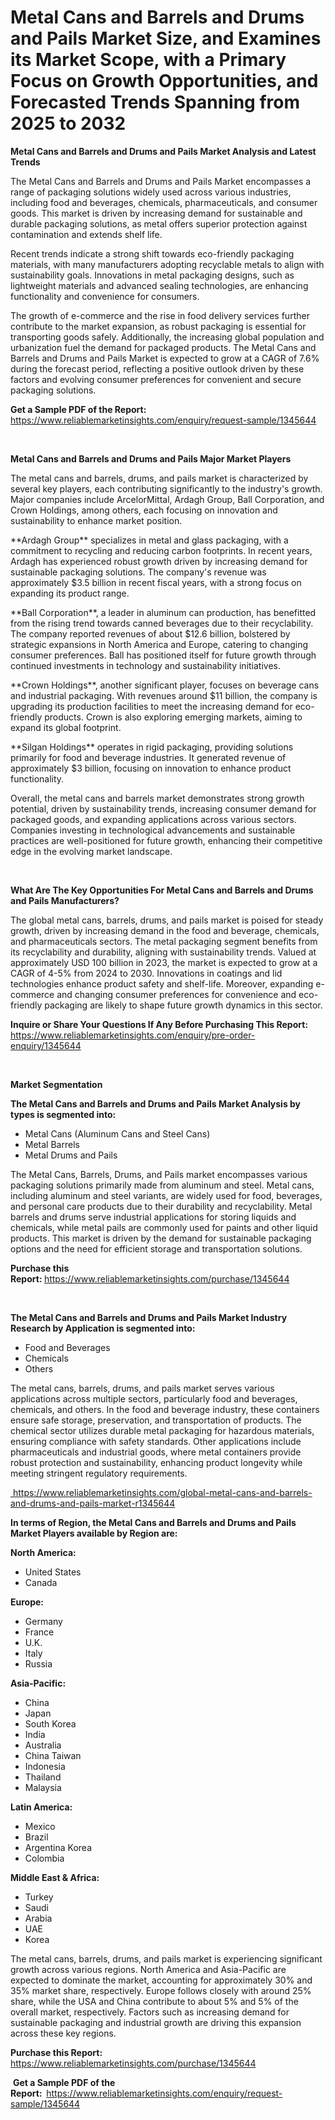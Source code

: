 <p><h1>Metal Cans and Barrels and Drums and Pails Market Size, and Examines its Market Scope, with a Primary Focus on Growth Opportunities, and Forecasted Trends Spanning from 2025 to 2032</h1></p><p><strong>Metal Cans and Barrels and Drums and Pails Market Analysis and Latest Trends</strong></p>
<p><p>The Metal Cans and Barrels and Drums and Pails Market encompasses a range of packaging solutions widely used across various industries, including food and beverages, chemicals, pharmaceuticals, and consumer goods. This market is driven by increasing demand for sustainable and durable packaging solutions, as metal offers superior protection against contamination and extends shelf life. </p><p>Recent trends indicate a strong shift towards eco-friendly packaging materials, with many manufacturers adopting recyclable metals to align with sustainability goals. Innovations in metal packaging designs, such as lightweight materials and advanced sealing technologies, are enhancing functionality and convenience for consumers.</p><p>The growth of e-commerce and the rise in food delivery services further contribute to the market expansion, as robust packaging is essential for transporting goods safely. Additionally, the increasing global population and urbanization fuel the demand for packaged products. The Metal Cans and Barrels and Drums and Pails Market is expected to grow at a CAGR of 7.6% during the forecast period, reflecting a positive outlook driven by these factors and evolving consumer preferences for convenient and secure packaging solutions.</p></p>
<p><strong>Get a Sample PDF of the Report:&nbsp;</strong> <a href="https://www.reliablemarketinsights.com/enquiry/request-sample/1345644?utm_campaign=3086&utm_medium=2&utm_source=Github&utm_content=ia&utm_term=19042025&utm_id=metal-cans-and-barrels-and-drums-and-pails">https://www.reliablemarketinsights.com/enquiry/request-sample/1345644</a></p>
<p>&nbsp;</p>
<p><strong>Metal Cans and Barrels and Drums and Pails Major Market Players</strong></p>
<p><p>The metal cans and barrels, drums, and pails market is characterized by several key players, each contributing significantly to the industry's growth. Major companies include ArcelorMittal, Ardagh Group, Ball Corporation, and Crown Holdings, among others, each focusing on innovation and sustainability to enhance market position.</p><p>**Ardagh Group** specializes in metal and glass packaging, with a commitment to recycling and reducing carbon footprints. In recent years, Ardagh has experienced robust growth driven by increasing demand for sustainable packaging solutions. The company's revenue was approximately $3.5 billion in recent fiscal years, with a strong focus on expanding its product range.</p><p>**Ball Corporation**, a leader in aluminum can production, has benefitted from the rising trend towards canned beverages due to their recyclability. The company reported revenues of about $12.6 billion, bolstered by strategic expansions in North America and Europe, catering to changing consumer preferences. Ball has positioned itself for future growth through continued investments in technology and sustainability initiatives.</p><p>**Crown Holdings**, another significant player, focuses on beverage cans and industrial packaging. With revenues around $11 billion, the company is upgrading its production facilities to meet the increasing demand for eco-friendly products. Crown is also exploring emerging markets, aiming to expand its global footprint.</p><p>**Silgan Holdings** operates in rigid packaging, providing solutions primarily for food and beverage industries. It generated revenue of approximately $3 billion, focusing on innovation to enhance product functionality. </p><p>Overall, the metal cans and barrels market demonstrates strong growth potential, driven by sustainability trends, increasing consumer demand for packaged goods, and expanding applications across various sectors. Companies investing in technological advancements and sustainable practices are well-positioned for future growth, enhancing their competitive edge in the evolving market landscape.</p></p>
<p>&nbsp;</p>
<p><strong>What Are The Key Opportunities For Metal Cans and Barrels and Drums and Pails Manufacturers?</strong></p>
<p><p>The global metal cans, barrels, drums, and pails market is poised for steady growth, driven by increasing demand in the food and beverage, chemicals, and pharmaceuticals sectors. The metal packaging segment benefits from its recyclability and durability, aligning with sustainability trends. Valued at approximately USD 100 billion in 2023, the market is expected to grow at a CAGR of 4-5% from 2024 to 2030. Innovations in coatings and lid technologies enhance product safety and shelf-life. Moreover, expanding e-commerce and changing consumer preferences for convenience and eco-friendly packaging are likely to shape future growth dynamics in this sector.</p></p>
<p><strong>Inquire or Share Your Questions If Any Before Purchasing This Report:</strong> <a href="https://www.reliablemarketinsights.com/enquiry/pre-order-enquiry/1345644?utm_campaign=3086&utm_medium=2&utm_source=Github&utm_content=ia&utm_term=19042025&utm_id=metal-cans-and-barrels-and-drums-and-pails">https://www.reliablemarketinsights.com/enquiry/pre-order-enquiry/1345644</a></p>
<p>&nbsp;</p>
<p><strong>Market Segmentation</strong></p>
<p><strong>The Metal Cans and Barrels and Drums and Pails Market Analysis by types is segmented into:</strong></p>
<p><ul><li>Metal Cans (Aluminum Cans and Steel Cans)</li><li>Metal Barrels</li><li>Metal Drums and Pails</li></ul></p>
<p><p>The Metal Cans, Barrels, Drums, and Pails market encompasses various packaging solutions primarily made from aluminum and steel. Metal cans, including aluminum and steel variants, are widely used for food, beverages, and personal care products due to their durability and recyclability. Metal barrels and drums serve industrial applications for storing liquids and chemicals, while metal pails are commonly used for paints and other liquid products. This market is driven by the demand for sustainable packaging options and the need for efficient storage and transportation solutions.</p></p>
<p><strong>Purchase this Report:&nbsp;</strong><a href="https://www.reliablemarketinsights.com/purchase/1345644?utm_campaign=3086&utm_medium=2&utm_source=Github&utm_content=ia&utm_term=19042025&utm_id=metal-cans-and-barrels-and-drums-and-pails">https://www.reliablemarketinsights.com/purchase/1345644</a></p>
<p>&nbsp;</p>
<p><strong>The Metal Cans and Barrels and Drums and Pails Market Industry Research by Application is segmented into:</strong></p>
<p><ul><li>Food and Beverages</li><li>Chemicals</li><li>Others</li></ul></p>
<p><p>The metal cans, barrels, drums, and pails market serves various applications across multiple sectors, particularly food and beverages, chemicals, and others. In the food and beverage industry, these containers ensure safe storage, preservation, and transportation of products. The chemical sector utilizes durable metal packaging for hazardous materials, ensuring compliance with safety standards. Other applications include pharmaceuticals and industrial goods, where metal containers provide robust protection and sustainability, enhancing product longevity while meeting stringent regulatory requirements.</p></p>
<p><a href="https://www.reliablemarketinsights.com/global-metal-cans-and-barrels-and-drums-and-pails-market-r1345644?utm_campaign=3086&utm_medium=2&utm_source=Github&utm_content=ia&utm_term=19042025&utm_id=metal-cans-and-barrels-and-drums-and-pails">&nbsp;https://www.reliablemarketinsights.com/global-metal-cans-and-barrels-and-drums-and-pails-market-r1345644</a></p>
<p><strong>In terms of Region, the Metal Cans and Barrels and Drums and Pails Market Players available by Region are:</strong></p>
<p>
    <p> <strong> North America: </strong>
        <ul>
            <li>United States</li>
            <li>Canada</li>
        </ul>
        </p> 
    <p> <strong> Europe: </strong>
        <ul>
            <li>Germany</li>
            <li>France</li>
            <li>U.K.</li>
            <li>Italy</li>
            <li>Russia</li>
        </ul>
        </p> 
    <p> <strong> Asia-Pacific: </strong>
        <ul>
            <li>China</li>
            <li>Japan</li>
            <li>South Korea</li>
            <li>India</li>
            <li>Australia</li>
            <li>China Taiwan</li>
            <li>Indonesia</li>
            <li>Thailand</li>
            <li>Malaysia</li>
        </ul>
        </p> 
    <p> <strong> Latin America: </strong>
        <ul>
            <li>Mexico</li>
            <li>Brazil</li>
            <li>Argentina Korea</li>
            <li>Colombia</li>
        </ul>
        </p> 
    <p> <strong> Middle East & Africa: </strong>
        <ul>
            <li>Turkey</li>
            <li>Saudi</li>
            <li>Arabia</li>
            <li>UAE</li>
            <li>Korea</li>
        </ul>
    </p>
    </p>
<p><p>The metal cans, barrels, drums, and pails market is experiencing significant growth across various regions. North America and Asia-Pacific are expected to dominate the market, accounting for approximately 30% and 35% market share, respectively. Europe follows closely with around 25% share, while the USA and China contribute to about 5% and 5% of the overall market, respectively. Factors such as increasing demand for sustainable packaging and industrial growth are driving this expansion across these key regions.</p></p>
<p><strong>Purchase this Report: </strong><a href="https://www.reliablemarketinsights.com/purchase/1345644?utm_campaign=3086&utm_medium=2&utm_source=Github&utm_content=ia&utm_term=19042025&utm_id=metal-cans-and-barrels-and-drums-and-pails">https://www.reliablemarketinsights.com/purchase/1345644</a></p>
<p>&nbsp;<strong>Get a Sample PDF of the Report:&nbsp;&nbsp;</strong><a href="https://www.reliablemarketinsights.com/enquiry/request-sample/1345644?utm_campaign=3086&utm_medium=2&utm_source=Github&utm_content=ia&utm_term=19042025&utm_id=metal-cans-and-barrels-and-drums-and-pails">https://www.reliablemarketinsights.com/enquiry/request-sample/1345644</a></p>
<p><strong></strong></p>
<p><p></p><p></p><p></p></p>